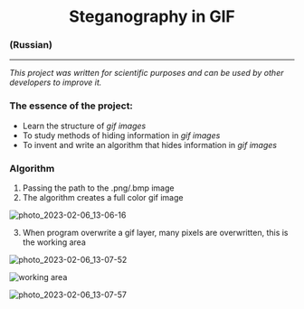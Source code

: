 # <h1 align="center"> Steganography in GIF
### (Russian)
___
_This project was written for scientific purposes and can be used by other developers to improve it._

### __The essence of the project:__
+ Learn the structure of _gif images_
+ To study methods of hiding information in _gif images_
+ To invent and write an algorithm that hides information in _gif images_


### __Algorithm__
1. Passing the path to the .png/.bmp image 
2. The algorithm creates a full color gif image 

![photo_2023-02-06_13-06-16](https://user-images.githubusercontent.com/79607195/216943893-884141c3-45c7-4d9a-b0e2-e66466d5d230.jpg)

  
3. When program overwrite a gif layer, many pixels are overwritten, this is the working area
  
  ![photo_2023-02-06_13-07-52](https://user-images.githubusercontent.com/79607195/216943934-55944e4d-6070-4085-97f3-602b3e7503a3.jpg)

  
  
  

![working area](https://user-images.githubusercontent.com/79607195/217544861-c7717025-eab1-4033-ba13-b1ffc0b38789.png)



  
  
  ![photo_2023-02-06_13-07-57](https://user-images.githubusercontent.com/79607195/216943948-de70624e-17e2-41c1-b8cb-2c8112b944f2.jpg)
